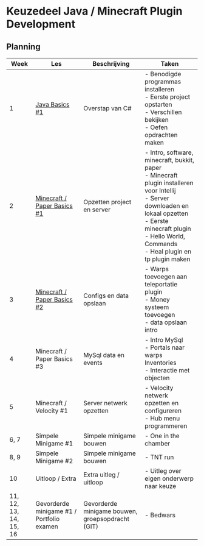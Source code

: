 # Keuzedeel Java / Minecraft Plugin Development #

## Planning ##
| Week                   | Les                                            | Beschrijving                                     | Taken                                                                                                                                                                                                                                       |
|------------------------|------------------------------------------------|--------------------------------------------------|---------------------------------------------------------------------------------------------------------------------------------------------------------------------------------------------------------------------------------------------|
| 1                      | [Java Basics #1](/les1/readme.md)              | Overstap van C#                                  | - Benodigde programmas installeren<br />- Eerste project opstarten<br />- Verschillen bekijken<br />- Oefen opdrachten maken                                                                                                                |
| 2                      | [Minecraft / Paper Basics #1](/les2/readme.md) | Opzetten project en server                       | - Intro, software, minecraft, bukkit, paper<br />- Minecraft plugin installeren voor Intellij<br />- Server downloaden en lokaal opzetten<br />- Eerste minecraft plugin<br />- Hello World, Commands<br />- Heal plugin en tp plugin maken |
| 3                      | [Minecraft / Paper Basics #2](/les3/readme.md) | Configs en data opslaan                          | - Warps toevoegen aan teleportatie plugin<br />- Money systeem toevoegen<br />- data opslaan intro                                                                                                                                          |
| 4                      | Minecraft / Paper Basics #3                    | MySql data en events                             | - Intro MySql<br />- Portals naar warps<br />Inventories<br />- Interactie met objecten                                                                                                                                                     |
| 5                      | Minecraft / Velocity #1                        | Server netwerk opzetten                          | - Velocity netwerk opzetten en configureren<br />- Hub menu programmeren                                                                                                                                                                    |
| 6, 7                   | Simpele Minigame #1                            | Simpele minigame bouwen                          | - One in the chamber                                                                                                                                                                                                                        |
| 8, 9                   | Simpele Minigame #2                            | Simpele minigame bouwen                          | - TNT run                                                                                                                                                                                                                                   |
| 10                     | Uitloop / Extra                                | Extra uitleg / uitloop                           | - Uitleg over eigen onderwerp naar keuze                                                                                                                                                                                                    |
| 11, 12, 13, 14, 15, <br/>16 | Gevorderde minigame #1 / Portfolio examen      | Gevorderde minigame bouwen, groepsopdracht (GIT) | - Bedwars                                                                                                                                                                                                                                   |

